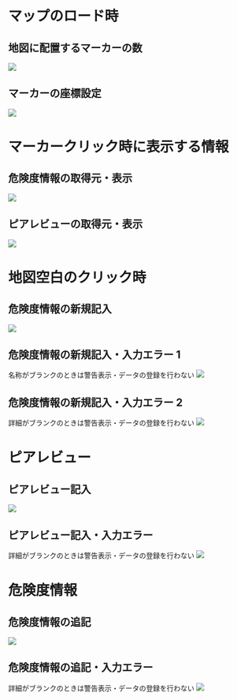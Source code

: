 # マップのロード時

## 地図に配置するマーカーの数
![](https://github.com/YuhichYOC/threat_map/blob/master/images/%E8%A8%AD%E8%A8%88%E6%9B%B8B/%E8%A8%AD%E8%A8%88%E6%9B%B8B-%E3%83%9E%E3%83%83%E3%83%97%E3%81%AE%E3%83%AD%E3%83%BC%E3%83%891.png)

## マーカーの座標設定
![](https://github.com/YuhichYOC/threat_map/blob/master/images/%E8%A8%AD%E8%A8%88%E6%9B%B8B/%E8%A8%AD%E8%A8%88%E6%9B%B8B-%E3%83%9E%E3%83%83%E3%83%97%E3%81%AE%E3%83%AD%E3%83%BC%E3%83%892.png)

# マーカークリック時に表示する情報

## 危険度情報の取得元・表示
![](https://github.com/YuhichYOC/threat_map/blob/master/images/%E8%A8%AD%E8%A8%88%E6%9B%B8B/%E8%A8%AD%E8%A8%88%E6%9B%B8B-%E3%83%9E%E3%83%BC%E3%82%AB%E3%83%BC%E3%81%AE%E3%82%AF%E3%83%AA%E3%83%83%E3%82%AF1.png)

## ピアレビューの取得元・表示
![](https://github.com/YuhichYOC/threat_map/blob/master/images/%E8%A8%AD%E8%A8%88%E6%9B%B8B/%E8%A8%AD%E8%A8%88%E6%9B%B8B-%E3%83%9E%E3%83%BC%E3%82%AB%E3%83%BC%E3%81%AE%E3%82%AF%E3%83%AA%E3%83%83%E3%82%AF2.png)

# 地図空白のクリック時

## 危険度情報の新規記入
![](https://github.com/YuhichYOC/threat_map/blob/master/images/%E8%A8%AD%E8%A8%88%E6%9B%B8B/%E8%A8%AD%E8%A8%88%E6%9B%B8B-%E5%9C%B0%E5%9B%B3%E7%A9%BA%E7%99%BD%E3%81%AE%E3%82%AF%E3%83%AA%E3%83%83%E3%82%AF%EF%BD%9E%E6%96%B0%E8%A6%8F%E8%A8%98%E5%85%A51.png)

## 危険度情報の新規記入・入力エラー 1
名称がブランクのときは警告表示・データの登録を行わない
![](https://github.com/YuhichYOC/threat_map/blob/master/images/%E8%A8%AD%E8%A8%88%E6%9B%B8B/%E8%A8%AD%E8%A8%88%E6%9B%B8B-%E5%9C%B0%E5%9B%B3%E7%A9%BA%E7%99%BD%E3%81%AE%E3%82%AF%E3%83%AA%E3%83%83%E3%82%AF%EF%BD%9E%E6%96%B0%E8%A6%8F%E8%A8%98%E5%85%A52.png)

## 危険度情報の新規記入・入力エラー 2
詳細がブランクのときは警告表示・データの登録を行わない
![](https://github.com/YuhichYOC/threat_map/blob/master/images/%E8%A8%AD%E8%A8%88%E6%9B%B8B/%E8%A8%AD%E8%A8%88%E6%9B%B8B-%E5%9C%B0%E5%9B%B3%E7%A9%BA%E7%99%BD%E3%81%AE%E3%82%AF%E3%83%AA%E3%83%83%E3%82%AF%EF%BD%9E%E6%96%B0%E8%A6%8F%E8%A8%98%E5%85%A53.png)

# ピアレビュー

## ピアレビュー記入
![](https://github.com/YuhichYOC/threat_map/blob/master/images/%E8%A8%AD%E8%A8%88%E6%9B%B8B/%E8%A8%AD%E8%A8%88%E6%9B%B8B-%E3%83%94%E3%82%A2%E3%83%AC%E3%83%93%E3%83%A5%E3%83%BC%E8%A8%98%E5%85%A51.png)

## ピアレビュー記入・入力エラー
詳細がブランクのときは警告表示・データの登録を行わない
![](https://github.com/YuhichYOC/threat_map/blob/master/images/%E8%A8%AD%E8%A8%88%E6%9B%B8B/%E8%A8%AD%E8%A8%88%E6%9B%B8B-%E3%83%94%E3%82%A2%E3%83%AC%E3%83%93%E3%83%A5%E3%83%BC%E8%A8%98%E5%85%A52.png)

# 危険度情報

## 危険度情報の追記
![](https://github.com/YuhichYOC/threat_map/blob/master/images/%E8%A8%AD%E8%A8%88%E6%9B%B8B/%E8%A8%AD%E8%A8%88%E6%9B%B8B-%E5%8D%B1%E9%99%BA%E5%BA%A6%E6%83%85%E5%A0%B1%E8%BF%BD%E8%A8%981.png)

## 危険度情報の追記・入力エラー
詳細がブランクのときは警告表示・データの登録を行わない
![](https://github.com/YuhichYOC/threat_map/blob/master/images/%E8%A8%AD%E8%A8%88%E6%9B%B8B/%E8%A8%AD%E8%A8%88%E6%9B%B8B-%E5%8D%B1%E9%99%BA%E5%BA%A6%E6%83%85%E5%A0%B1%E8%BF%BD%E8%A8%982.png)